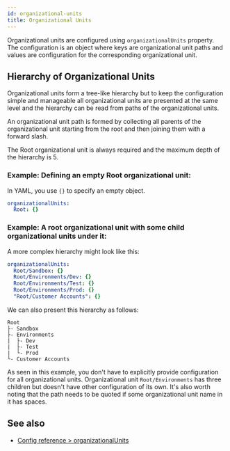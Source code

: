 ```yaml
---
id: organizational-units
title: Organizational Units
---
```

Organizational units are configured using `organizationalUnits` property. The configuration is an object where keys are organizational unit paths and values are configuration for the corresponding organizational unit.

## Hierarchy of Organizational Units

Organizational units form a tree-like hierarchy but to keep the configuration simple and manageable all organizational units are presented at the same level and the hierarchy can be read from paths of the organizational units.

An organizational unit path is formed by collecting all parents of the organizational unit starting from the root and then joining them with a forward slash.

The Root organizational unit is always required and the maximum depth of the hierarchy is 5.

### Example: Defining an empty Root organizational unit:

In YAML, you use `{}` to specify an empty object.

```yaml title="organization.yml"
organizationalUnits:
  Root: {}
```

### Example: A root organizational unit with some child organizational units under it:

A more complex hierarchy might look like this:

```yaml title="organization.yml"
organizationalUnits:
  Root/Sandbox: {}
  Root/Environments/Dev: {}
  Root/Environments/Test: {}
  Root/Environments/Prod: {}
  "Root/Customer Accounts": {}
```

We can also present this hierarchy as follows: 

```
Root
├- Sandbox
├- Environments
|  ├- Dev
|  ├- Test
|  └- Prod
└- Customer Accounts
```

As seen in this example, you don't have to explicitly provide configuration for all organizational units. Organizational unit `Root/Environments` has three children but doesn't have other configuration of its own. It's also worth noting that the path needs to be quoted if some organizational unit name in it has spaces.

## See also

- [Config reference > organizationalUnits](/docs/config-reference/organization#organizationalUnits)
